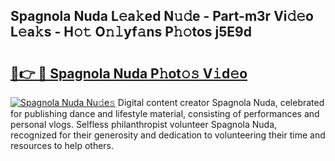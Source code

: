 ## Spagnola Nuda L𝚎a𝚔ed N𝚞𝚍e - Part-m3r Vi𝚍𝚎o L𝚎a𝚔s - H𝚘𝚝 O𝚗𝚕yf𝚊ns P𝚑𝚘tos j5E9d

# <h2><a href="http://kf8w3bg.oniu.top/?m=Spagnola+Nuda">🔗👉 🔴 Spagnola Nuda P𝚑ot𝚘𝚜 V𝚒d𝚎o</a></h2>

[![Spagnola Nuda Nu𝚍e𝚜](https://i.imgur.com/0qMVB7G.gif)](http://kf8w3bg.oniu.top/?m=Spagnola+Nuda)
Digital content creator Spagnola Nuda, celebrated for publishing dance and lifestyle material, consisting of performances and personal vlogs. Selfless philanthropist volunteer Spagnola Nuda, recognized for their generosity and dedication to volunteering their time and resources to help others.  
